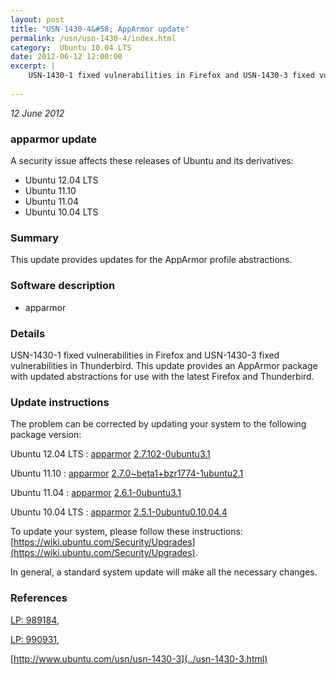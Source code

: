 ```yaml
---
layout: post
title: "USN-1430-4&#58; AppArmor update"
permalink: /usn/usn-1430-4/index.html
category:  Ubuntu 10.04 LTS
date: 2012-06-12 12:00:00
excerpt: |
    USN-1430-1 fixed vulnerabilities in Firefox and USN-1430-3 fixed vulnerabilities in Thunderbird. This update provides an AppArmor package with updated abstractions for use with the latest Firefox and Thunderbird. 
    
--- 
```

 
 

*12 June 2012*

### apparmor update

A security issue affects these releases of Ubuntu and its derivatives:

* Ubuntu 12.04 LTS
* Ubuntu 11.10
* Ubuntu 11.04
* Ubuntu 10.04 LTS

### Summary

This update provides updates for the AppArmor profile abstractions. 

### Software description

* apparmor 

### Details

USN-1430-1 fixed vulnerabilities in Firefox and USN-1430-3 fixed vulnerabilities in Thunderbird. This update provides an AppArmor package with updated abstractions for use with the latest Firefox and Thunderbird. 

### Update instructions

The problem can be corrected by updating your system to the following package version:

Ubuntu 12.04 LTS
 : [apparmor](https://launchpad.net/ubuntu/+source/apparmor) <span> [2.7.102-0ubuntu3.1](https://launchpad.net/ubuntu/+source/apparmor/2.7.102-0ubuntu3.1) </span> 

Ubuntu 11.10
 : [apparmor](https://launchpad.net/ubuntu/+source/apparmor) <span> [2.7.0~beta1+bzr1774-1ubuntu2.1](https://launchpad.net/ubuntu/+source/apparmor/2.7.0~beta1+bzr1774-1ubuntu2.1) </span> 

Ubuntu 11.04
 : [apparmor](https://launchpad.net/ubuntu/+source/apparmor) <span> [2.6.1-0ubuntu3.1](https://launchpad.net/ubuntu/+source/apparmor/2.6.1-0ubuntu3.1) </span> 

Ubuntu 10.04 LTS
 : [apparmor](https://launchpad.net/ubuntu/+source/apparmor) <span> [2.5.1-0ubuntu0.10.04.4](https://launchpad.net/ubuntu/+source/apparmor/2.5.1-0ubuntu0.10.04.4) </span> 

To update your system, please follow these instructions: [https://wiki.ubuntu.com/Security/Upgrades](https://wiki.ubuntu.com/Security/Upgrades).

In general, a standard system update will make all the necessary changes. 

### References

 
 [LP: 989184](https://launchpad.net/bugs/989184), 

 [LP: 990931](https://launchpad.net/bugs/990931), 

 [http://www.ubuntu.com/usn/usn-1430-3](../usn-1430-3.html)
 

